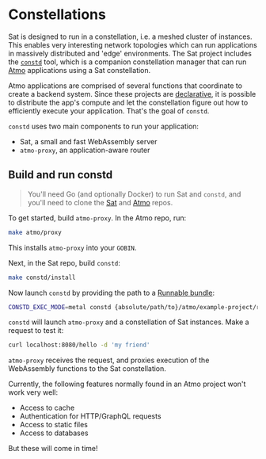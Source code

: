 # Constellations

Sat is designed to run in a constellation, i.e. a meshed cluster of instances. This enables very interesting network topologies which can run applications in massively distributed and 'edge' environments. The Sat project includes the [`constd`](https://github.com/suborbital/sat/tree/main/constd) tool, which is a companion constellation manager that can run [Atmo](https://github.com/suborbital/atmo) applications using a Sat constellation.

Atmo applications are comprised of several functions that coordinate to create a backend system. Since these projects are [declarative](https://atmo.suborbital.dev/concepts/the-directive), it is possible to distribute the app's compute and let the constellation figure out how to efficiently execute your application. That's the goal of `constd`.

`constd` uses two main components to run your application:

- Sat, a small and fast WebAssembly server
- `atmo-proxy`, an application-aware router

## Build and run constd

> You'll need Go (and optionally Docker) to run Sat and `constd`, and you'll need to clone the [Sat](https://github.com/suborbital/sat) and [Atmo](https://github.com/suborbital/atmo) repos.

To get started, build `atmo-proxy`. In the Atmo repo, run:

```bash
make atmo/proxy
```

This installs `atmo-proxy` into your `GOBIN`.

Next, in the Sat repo, build `constd`:

```bash
make constd/install
```

Now launch `constd` by providing the path to a [Runnable bundle](../atmo/usage/build-your-application.md):

```bash
CONSTD_EXEC_MODE=metal constd {absolute/path/to}/atmo/example-project/runnables.wasm.zip
```

`constd` will launch `atmo-proxy` and a constellation of Sat instances. Make a request to test it:

```bash
curl localhost:8080/hello -d 'my friend'
```

`atmo-proxy` receives the request, and proxies execution of the WebAssembly functions to the Sat constellation.

Currently, the following features normally found in an Atmo project won't work very well:

- Access to cache
- Authentication for HTTP/GraphQL requests
- Access to static files
- Access to databases

But these will come in time!
